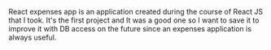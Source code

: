 React expenses app is an application created during the course of React JS that I took.
It's the first project and It was a good one so I want to save it to improve it with DB access
on the future since an expenses application is always useful.